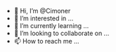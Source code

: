 - 👋 Hi, I’m @Cimoner
- 👀 I’m interested in ...
- 🌱 I’m currently learning ...
- 💞️ I’m looking to collaborate on ...
- 📫 How to reach me ...

<!---
Cimoner/Cimoner is a ✨ special ✨ repository because its `README.md` (this file) appears on your GitHub profile.
You can click the Preview link to take a look at your changes.
--->

